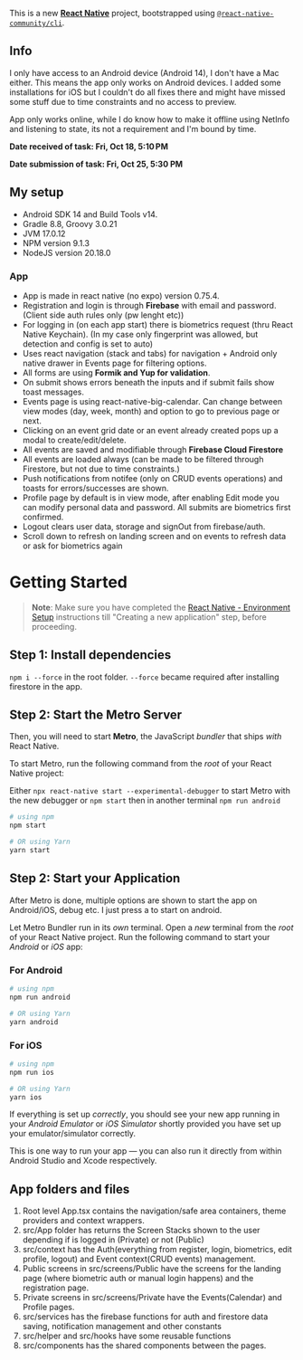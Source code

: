 This is a new [**React Native**](https://reactnative.dev) project, bootstrapped using [`@react-native-community/cli`](https://github.com/react-native-community/cli).

## Info

I only have access to an Android device (Android 14), I don't have a Mac either.
This means the app only works on Android devices.
I added some installations for iOS but I couldn't do all fixes there and might have missed some
stuff due to time constraints and no access to preview.

App only works online, while I do know how to make it offline using NetInfo and listening to state,
its not a requirement and I'm bound by time.

**Date received of task: Fri, Oct 18, 5:10 PM**

**Date submission of task: Fri, Oct 25, 5:30 PM**

## My setup

- Android SDK 14 and Build Tools v14.
- Gradle 8.8, Groovy 3.0.21
- JVM 17.0.12
- NPM version 9.1.3
- NodeJS version 20.18.0

### App

- App is made in react native (no expo) version 0.75.4.
- Registration and login is through **Firebase** with email and password. (Client side auth rules only (pw lenght etc))
- For logging in (on each app start) there is biometrics request (thru React Native Keychain). (In my case only fingerprint was allowed, but detection and config is set to auto)
- Uses react navigation (stack and tabs) for navigation + Android only native drawer in Events page for filtering options.
- All forms are using **Formik and Yup for validation**.
- On submit shows errors beneath the inputs and if submit fails show toast messages.
- Events page is using react-native-big-calendar. Can change between view modes (day, week, month) and option to go to previous page or next.
- Clicking on an event grid date or an event already created pops up a modal to create/edit/delete.
- All events are saved and modifiable through **Firebase Cloud Firestore**
- All events are loaded always (can be made to be filtered through Firestore, but not due to time constraints.)
- Push notifications from notifee (only on CRUD events operations) and toasts for errors/successes are shown.
- Profile page by default is in view mode, after enabling Edit mode you can modify personal data and password. All submits are biometrics first confirmed.
- Logout clears user data, storage and signOut from firebase/auth.
- Scroll down to refresh on landing screen and on events to refresh data or ask for biometrics again

# Getting Started

> **Note**: Make sure you have completed the [React Native - Environment Setup](https://reactnative.dev/docs/environment-setup) instructions till "Creating a new application" step, before proceeding.

## Step 1: Install dependencies

`npm i --force` in the root folder. `--force` became required after installing firestore in the app.

## Step 2: Start the Metro Server

Then, you will need to start **Metro**, the JavaScript _bundler_ that ships _with_ React Native.

To start Metro, run the following command from the _root_ of your React Native project:

Either `npx react-native start --experimental-debugger` to start Metro with the new debugger or `npm start` then
in another terminal `npm run android`

```bash
# using npm
npm start

# OR using Yarn
yarn start
```

## Step 2: Start your Application

After Metro is done, multiple options are shown to start the app on Android/iOS, debug etc.
I just press a to start on android.

Let Metro Bundler run in its _own_ terminal. Open a _new_ terminal from the _root_ of your React Native project. Run the following command to start your _Android_ or _iOS_ app:

### For Android

```bash
# using npm
npm run android

# OR using Yarn
yarn android
```

### For iOS

```bash
# using npm
npm run ios

# OR using Yarn
yarn ios
```

If everything is set up _correctly_, you should see your new app running in your _Android Emulator_ or _iOS Simulator_ shortly provided you have set up your emulator/simulator correctly.

This is one way to run your app — you can also run it directly from within Android Studio and Xcode respectively.

## App folders and files

1. Root level App.tsx contains the navigation/safe area containers, theme providers and context wrappers.
2. src/App folder has returns the Screen Stacks shown to the user depending if is logged in (Private) or not (Public)
3. src/context has the Auth(everything from register, login, biometrics, edit profile, logout) and Event context(CRUD events) management.
4. Public screens in src/screens/Public have the screens for the landing page (where biometric auth or manual login happens)
   and the registration page.
5. Private screens in src/screens/Private have the Events(Calendar) and Profile pages.
6. src/services has the firebase functions for auth and firestore data saving, notification management and other constants
7. src/helper and src/hooks have some reusable functions
8. src/components has the shared components between the pages.

